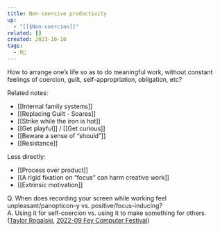 ```yaml
---
title: Non-coercive productivity
up:
  - "[[§Non-coercion]]"
related: []
created: 2023-10-10
tags:
  - 0🌲
---
```

How to arrange one’s life so as to do meaningful work, without constant feelings of coercion, guilt, self-appropriation, obligation, etc?

Related notes:

- [[Internal family systems]]
- [[Replacing Guilt - Soares]]
- [[Strike while the iron is hot]]
- [[Get playful]] / [[Get curious]]
- [[Beware a sense of “should”]]
- [[Resistance]]

Less directly:

- [[Process over product]]
- [[A rigid fixation on “focus” can harm creative work]]
- [[Extrinsic motivation]]

Q. When does recording your screen while working feel unpleasant/panopticon-y vs. positive/focus-inducing?  
A. Using it for self-coercion vs. using it to make something for others. ([Taylor Rogalski](https://notes.andymatuschak.org/Taylor_Rogalski), [2022-09 Fey Computer Festival](https://notes.andymatuschak.org/2022-09_Fey_Computer_Festival))